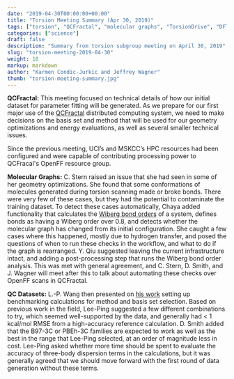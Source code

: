 ```yaml
---
date: "2019-04-30T00:00:00+00:00"
title: "Torsion Meeting Summary (Apr 30, 2019)"
tags: ["torsion", "QCFractal", "molecular graphs", "TorsionDrive", "DFT benchmarking", "QC datasets", "fitting"]
categories: ["science"]
draft: false
description: "Summary from torsion subgroup meeting on April 30, 2019"
slug: "torsion-meeting-2019-04-30"
weight: 10
markup: markdown
author: "Karmen Condic-Jurkic and Jeffrey Wagner"
thumb: "torsion-meeting-summary.jpg"
---
```



**QCFractal:** This meeting focused on technical details of how our initial dataset for parameter fitting will be generated. As we prepare for our first major use of the [QCFractal](https://github.com/MolSSI/QCFractal) distributed computing system, we need to make decisions on the basis set and method that will be used for our geometry optimizations and energy evaluations, as well as several smaller technical issues.

Since the previous meeting, UCI’s and MSKCC’s HPC resources had been configured and were capable of contributing processing power to QCFracal's OpenFF resource group.

**Molecular Graphs:** C. Stern raised an issue that she had seen in some of her geometry optimizations. She found that some conformations of molecules generated during torsion scanning made or broke bonds. There were very few of these cases, but they had the potential to contaminate the training dataset. To detect these cases automatically, Chaya added functionality that calculates the [Wiberg bond orders](https://docs.eyesopen.com/toolkits/python/quacpactk/bondordertheory.html) of a system, defines bonds as having a Wiberg order over 0.8, and detects whether the molecular graph has changed from its initial configuration. She caught a few cases where this happened, mostly due to hydrogen transfer, and posed the questions of when to run these checks in the workflow, and what to do if the graph is rearranged. Y. Qiu suggested leaving the current infrastructure intact, and adding a post-processing step that runs the Wiberg bond order analysis. This was met with general agreement, and C. Stern, D. Smith, and J. Wagner will meet after this to talk about automating these checks over OpenFF scans in QCFractal.

**QC Datasets:** L.-P. Wang then presented on [his work](https://openforcefield.org/science/updates/2019-05-16-condicj/) setting up benchmarking calculations for method and basis set selection. Based on previous work in the field, Lee-Ping suggested a few different combinations to try, which seemed well-supported by the data, and generally had < 1 kcal/mol RMSE from a high-accuracy reference calculation. D. Smith added that the B97-3C or PBEh-3C families are expected to work as well as the best in the range that Lee-Ping selected, at an order of magnitude less in cost. Lee-Ping asked whether more time should be spent to evaluate the accuracy of three-body dispersion terms in the calculations, but it was generally agreed that we should move forward with the first round of data generation without these terms.
